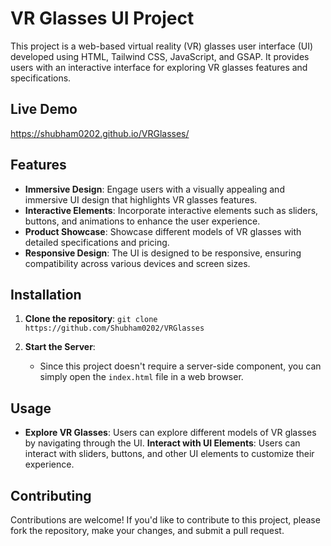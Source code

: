 # VR Glasses UI Project

This project is a web-based virtual reality (VR) glasses user interface (UI) developed using HTML, Tailwind CSS, JavaScript, and GSAP. It provides users with an interactive interface for exploring VR glasses features and specifications.

## Live Demo
 https://shubham0202.github.io/VRGlasses/
## Features

- **Immersive Design**: Engage users with a visually appealing and immersive UI design that highlights VR glasses features.
- **Interactive Elements**: Incorporate interactive elements such as sliders, buttons, and animations to enhance the user experience.
- **Product Showcase**: Showcase different models of VR glasses with detailed specifications and pricing.
- **Responsive Design**: The UI is designed to be responsive, ensuring compatibility across various devices and screen sizes.

## Installation

1. **Clone the repository**:
`git clone https://github.com/Shubham0202/VRGlasses`

2. **Start the Server**:

   - Since this project doesn't require a server-side component, you can simply open the `index.html` file in a web browser.

## Usage

- **Explore VR Glasses**: Users can explore different models of VR glasses by navigating through the UI.
 **Interact with UI Elements**: Users can interact with sliders, buttons, and other UI elements to customize their experience.

## Contributing

Contributions are welcome! If you'd like to contribute to this project, please fork the repository, make your changes, and submit a pull request.
